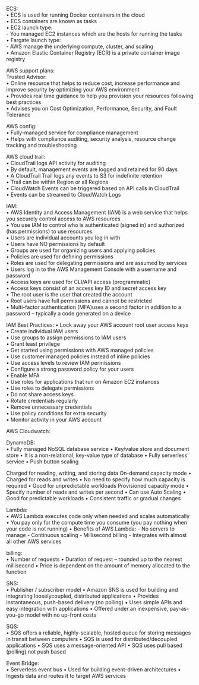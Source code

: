 ECS:  
• ECS is used for running Docker containers in the cloud  
• ECS containers are known as tasks  
• EC2 launch type:  
    - You managed EC2 instances which are the hosts for running the tasks  
• Fargate launch type:  
    - AWS manage the underlying compute, cluster, and scaling  
• Amazon Elastic Container Registry (ECR) is a private container image registry  

AWS support plans:  
Trusted Advisor:  
• Online resource that helps to reduce cost, increase performance and improve security by optimizing your AWS environment  
• Provides real time guidance to help you provision your resources following best practices  
• Advises you on Cost Optimization, Performance, Security, and Fault Tolerance  

AWS config:  
• Fully-managed service for compliance management  
• Helps with compliance auditing, security analysis, resource change tracking and troubleshooting  

AWS cloud trail:  
• CloudTrail logs API activity for auditing  
• By default, management events are logged and retained for 90 days  
• A CloudTrail Trail logs any events to S3 for indefinite retention  
• Trail can be within Region or all Regions  
• CloudWatch Events can be triggered based on API calls in CloudTrail  
• Events can be streamed to CloudWatch Logs  

IAM:  
• AWS Identity and Access Management (IAM) is a web service that helps you securely control access to AWS resources  
• You use IAM to control who is authenticated (signed in) and authorized (has permissions) to use resources  
• Users are individual accounts you log in with  
• Users have NO permissions by default  
• Groups are used for organizing users and applying policies  
• Policies are used for defining permissions  
• Roles are used for delegating permissions and are assumed by services  
• Users log in to the AWS Management Console with a username and password  
• Access keys are used for CLI/API access (programmatic)  
• Access keys consist of an access key ID and secret access key  
• The root user is the user that created the account  
• Root users have full permissions and cannot be restricted  
• Multi-factor authentication (MFA)uses a second factor in addition to a password – typically a code generated on a device  

IAM Best Practices:
• Lock away your AWS account root user access keys  
• Create individual IAM users  
• Use groups to assign permissions to IAM users  
• Grant least privilege  
• Get started using permissions with AWS managed policies  
• Use customer managed policies instead of inline policies  
• Use access levels to review IAM permissions  
• Configure a strong password policy for your users  
• Enable MFA  
• Use roles for applications that run on Amazon EC2 instances  
• Use roles to delegate permissions  
• Do not share access keys  
• Rotate credentials regularly  
• Remove unnecessary credentials  
• Use policy conditions for extra security  
• Monitor activity in your AWS account  

AWS Cloudwatch:  

DynamoDB:  
• Fully managed NoSQL database service
• Key/value store and document store
• It is a non-relational, key-value type of database
• Fully serverless service
• Push button scaling  

Charged for reading, writing, and storing data On-demand capacity mode
• Charged for reads and writes
• No need to specify how much capacity is required
• Good for unpredictable workloads
Provisioned capacity mode
• Specify number of reads and writes per second
• Can use Auto Scaling
• Good for predictable workloads
• Consistent traffic or gradual changes  

Lambda:  
• AWS Lambda executes code only when needed and scales automatically
• You pay only for the compute time you consume (you pay nothing when your code is not running)
• Benefits of AWS Lambda:
    - No servers to manage
    - Continuous scaling
    - Millisecond billing
    - Integrates with almost all other AWS services

billing:    
• Number of requests
• Duration of request – rounded up to the nearest millisecond
• Price is dependent on the amount of memory allocated to the function  

SNS:  
• Publisher / subscriber model
• Amazon SNS is used for building and integrating looselycoupled, distributed applications
• Provides instantaneous, push-based delivery (no polling)
• Uses simple APIs and easy integration with applications
• Offered under an inexpensive, pay-as-you-go model with no up-front costs  

SQS:  
• SQS offers a reliable, highly-scalable, hosted queue for storing messages in transit between computers
• SQS is used for distributed/decoupled applications
• SQS uses a message-oriented API
• SQS uses pull based (polling) not push based  

Event Bridge:  
• Serverless event bus
• Used for building event-driven architectures
• Ingests data and routes it to target AWS services